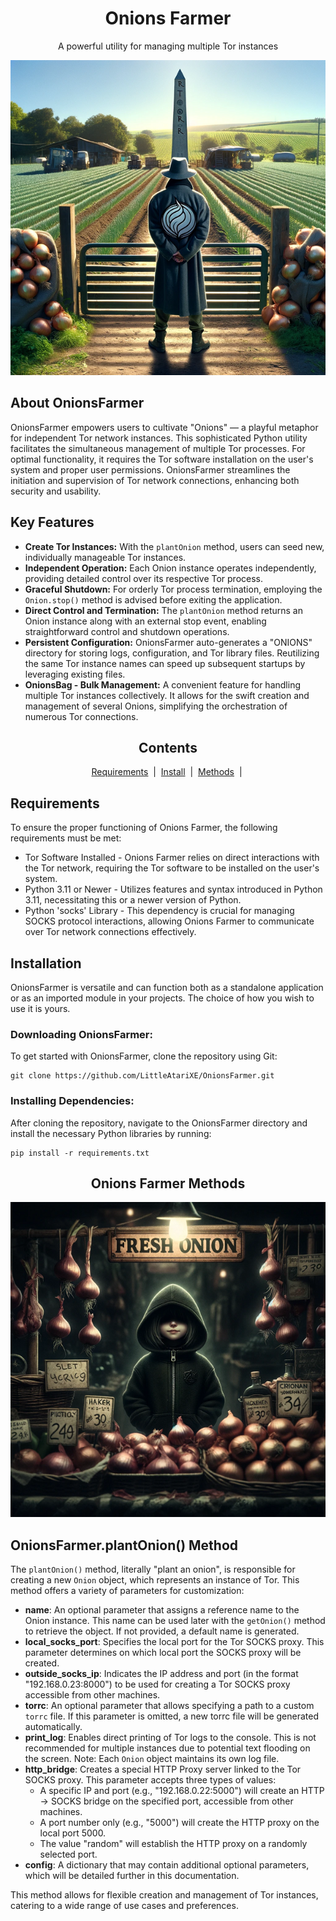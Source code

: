<div id="intro" align="center">
  <h1 align="center">Onions Farmer</h1>
  <p>A powerful utility for managing multiple Tor instances</p>
  <img src="img/f1.png" alt="OnionFarmer Intro">
</div>
<div id="description">
  <h2>About OnionsFarmer</h2>
  <p>OnionsFarmer empowers users to cultivate "Onions" — a playful metaphor for independent Tor network instances. This sophisticated Python utility facilitates the simultaneous management of multiple Tor processes. For optimal functionality, it requires the Tor software installation on the user's system and proper user permissions. OnionsFarmer streamlines the initiation and supervision of Tor network connections, enhancing both security and usability.</p>
  <h2>Key Features</h2>
  <ul>
    <li><strong>Create Tor Instances:</strong> With the <code>plantOnion</code> method, users can seed new, individually manageable Tor instances.</li>
    <li><strong>Independent Operation:</strong> Each Onion instance operates independently, providing detailed control over its respective Tor process.</li>
    <li><strong>Graceful Shutdown:</strong> For orderly Tor process termination, employing the <code>Onion.stop()</code> method is advised before exiting the application.</li>
    <li><strong>Direct Control and Termination:</strong> The <code>plantOnion</code> method returns an Onion instance along with an external stop event, enabling straightforward control and shutdown operations.</li>
    <li><strong>Persistent Configuration:</strong> OnionsFarmer auto-generates a "ONIONS" directory for storing logs, configuration, and Tor library files. Reutilizing the same Tor instance names can speed up subsequent startups by leveraging existing files.</li>
    <li><strong>OnionsBag - Bulk Management:</strong> A convenient feature for handling multiple Tor instances collectively. It allows for the swift creation and management of several Onions, simplifying the orchestration of numerous Tor connections.</li>
  </ul>
</div>

<div id="toc">
  <h2 align="center">Contents</h2>
  <div align="center">
    <a href="#requirements">Requirements</a> &nbsp;|&nbsp;
    <a href="#installation">Install</a>  &nbsp;|&nbsp;
    <a href="#How_works">Methods</a>  &nbsp;|&nbsp;
    <br/>
  </div>
</div>

<div id="requirements">
    <h2>Requirements</h2>
    <p>To ensure the proper functioning of Onions Farmer, the following requirements must be met:</p>
    <ul>
        <li>Tor Software Installed - Onions Farmer relies on direct interactions with the Tor network, requiring the Tor software to be installed on the user's system.</li>
        <li>Python 3.11 or Newer - Utilizes features and syntax introduced in Python 3.11, necessitating this or a newer version of Python.</li>
        <li>Python 'socks' Library - This dependency is crucial for managing SOCKS protocol interactions, allowing Onions Farmer to communicate over Tor network connections effectively.</li>
    </ul>
</div>

<div id="installation">
    <h2>Installation</h2>
    <p>OnionsFarmer is versatile and can function both as a standalone application or as an imported module in your projects. The choice of how you wish to use it is yours.</p>
    <h3>Downloading OnionsFarmer:</h3>
    <p>To get started with OnionsFarmer, clone the repository using Git:</p>
    <pre><code>git clone https://github.com/LittleAtariXE/OnionsFarmer.git</code></pre>
    <h3>Installing Dependencies:</h3>
    <p>After cloning the repository, navigate to the OnionsFarmer directory and install the necessary Python libraries by running:</p>
    <pre><code>pip install -r requirements.txt</code></pre>
</div>

<div id="methods">
  <h2 align="center">Onions Farmer Methods</h2>
  <div align="center">
    <img src="img/f2.png" alt="Onions Market">
  </div>
  <div id="method-plantOnion">
      <h2>OnionsFarmer.plantOnion() Method</h2>
      <p>The <code>plantOnion()</code> method, literally "plant an onion", is responsible for creating a new <code>Onion</code> object, which represents an instance of Tor. This method offers a variety of parameters for customization:</p>
      <ul>
          <li><strong>name</strong>: An optional parameter that assigns a reference name to the Onion instance. This name can be used later with the <code>getOnion()</code> method to retrieve the object. If not provided, a default name is generated.</li>
          <li><strong>local_socks_port</strong>: Specifies the local port for the Tor SOCKS proxy. This parameter determines on which local port the SOCKS proxy will be created.</li>
          <li><strong>outside_socks_ip</strong>: Indicates the IP address and port (in the format "192.168.0.23:8000") to be used for creating a Tor SOCKS proxy accessible from other machines.</li>
          <li><strong>torrc</strong>: An optional parameter that allows specifying a path to a custom <code>torrc</code> file. If this parameter is omitted, a new torrc file will be generated automatically.</li>
          <li><strong>print_log</strong>: Enables direct printing of Tor logs to the console. This is not recommended for multiple instances due to potential text flooding on the screen. Note: Each <code>Onion</code> object maintains its own log file.</li>
          <li><strong>http_bridge</strong>: Creates a special HTTP Proxy server linked to the Tor SOCKS proxy. This parameter accepts three types of values:
              <ul>
                  <li>A specific IP and port (e.g., "192.168.0.22:5000") will create an HTTP -> SOCKS bridge on the specified port, accessible from other machines.</li>
                  <li>A port number only (e.g., "5000") will create the HTTP proxy on the local port 5000.</li>
                  <li>The value "random" will establish the HTTP proxy on a randomly selected port.</li>
              </ul>
          </li>
          <li><strong>config</strong>: A dictionary that may contain additional optional parameters, which will be detailed further in this documentation.</li>
      </ul>
      <p>This method allows for flexible creation and management of Tor instances, catering to a wide range of use cases and preferences.</p>
  </div>
</div>


